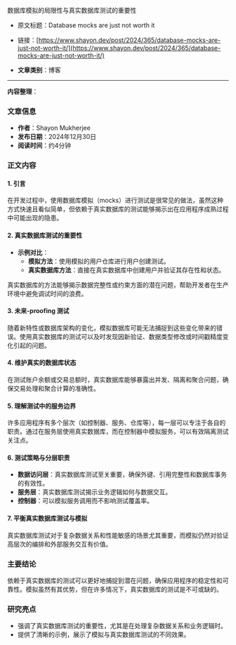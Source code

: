 数据库模拟的局限性与真实数据库测试的重要性
- 原文标题：Database mocks are just not worth it
- 链接：[https://www.shayon.dev/post/2024/365/database-mocks-are-just-not-worth-it/](https://www.shayon.dev/post/2024/365/database-mocks-are-just-not-worth-it/)

- **文章类别**：博客

---
**内容整理**：

### 文章信息
- **作者**：Shayon Mukherjee
- **发布日期**：2024年12月30日
- **阅读时间**：约4分钟

### 正文内容

#### 1. 引言
在开发过程中，使用数据库模拟（mocks）进行测试是很常见的做法，虽然这种方式快速且看似简单，但依赖于真实数据库的测试能够揭示出在应用程序成熟过程中可能出现的隐患。

#### 2. 真实数据库测试的重要性
- **示例对比**：
  - **模拟方法**：使用模拟的用户仓库进行用户创建测试。
  - **真实数据库方法**：直接在真实数据库中创建用户并验证其存在性和状态。

真实数据库的方法能够揭示数据完整性或约束方面的潜在问题，帮助开发者在生产环境中避免调试时间的浪费。

#### 3. 未来-proofing 测试
随着新特性或数据库架构的变化，模拟数据库可能无法捕捉到这些变化带来的错误。使用真实数据库的测试可以及时发现因新验证、数据类型修改或时间戳精度变化引起的问题。

#### 4. 维护真实的数据库状态
在测试账户余额或交易总额时，真实数据库能够暴露出并发、隔离和聚合问题，确保交易处理和聚合计算的准确性。

#### 5. 理解测试中的服务边界
许多应用程序有多个层次（如控制器、服务、仓库等），每一层可以专注于各自的职责。通过在服务层使用真实数据库，而在控制器中模拟服务，可以有效隔离测试关注点。

#### 6. 测试策略与分层职责
- **数据访问层**：真实数据库测试至关重要，确保外键、引用完整性和数据库事务的有效性。
- **服务层**：真实数据库测试揭示业务逻辑如何与数据交互。
- **控制器**：可以模拟服务调用而不影响测试覆盖率。

#### 7. 平衡真实数据库测试与模拟
真实数据库测试对于复杂数据关系和性能敏感的场景尤其重要，而模拟仍然对验证高层次的编排和外部服务交互有价值。

### 主要结论
依赖于真实数据库的测试可以更好地捕捉到潜在问题，确保应用程序的稳定性和可靠性。模拟虽然有其优势，但在许多情况下，真实数据库的测试是不可或缺的。

### 研究亮点
- 强调了真实数据库测试的重要性，尤其是在处理复杂数据关系和业务逻辑时。
- 提供了清晰的示例，展示了模拟与真实数据库测试的不同效果。